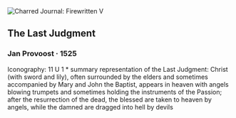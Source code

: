 <div class="artwork-of-the-day">
  <div class="container">
    <div class="img-wrapper">
      <img
        src="https://uploads2.wikiart.org/00381/images/jan-provoost/jan-provoost-last-judgement-hamburger-kunsthalle-1.jpg!Large.jpg"
        alt="Charred Journal: Firewritten V" />
    </div>
    <div class="artwork-detail">
      <div class="artwork-origin"> 
        <h2 class="artwork-name">The Last Judgment</h2>
        <h3 class="artist">
          Jan Provoost
                    ·  1525
        </h3>
      </div>
      <p class="description">
        <span class="artwork-description-text ng-binding" ng-bind-html="viewModel.ArtworkOfTheDay.Description | unsafe">Iconography: 11 U 1 * summary representation of the Last Judgment: Christ (with sword and lily), often surrounded by the elders and sometimes accompanied by Mary and John the Baptist, appears in heaven with angels blowing trumpets and sometimes holding the instruments of the Passion; after the resurrection of the dead, the blessed are taken to heaven by angels, while the damned are dragged into hell by devils</span>
                        <div class="text-shadow-container ng-hide" ng-show="showShadow"></div>
      </p>
    </div>
  </div>

</div>
